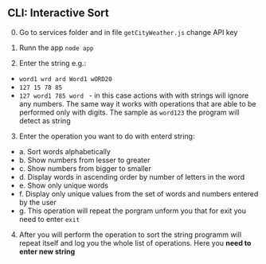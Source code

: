 ## CLI: Interactive Sort

0. Go to services folder and in file ``` getCityWeather.js ``` change API key

1. Runn the app `node app `

2. Enter the string e.g.:
-  `word1 wrd ard Word1 wORD20 `
-  `127 15 78 85`
-  `127 word1 785 word ` - in this case actions with with strings will ignore any numbers. The same way it works with operations that are able to be performed only with digits. The sample as `word123` the program will detect as string

3. Enter the operation you want to do with enterd string:
 -  a. Sort words alphabetically
 -  b. Show numbers from lesser to greater
 -  c. Show numbers from bigger to smaller
 -  d. Display words in ascending order by number of letters in the word
 -  e. Show only unique words
 -  f. Display only unique values from the set of words and numbers entered by the user
 -  g. This operation will repeat the porgram unform you that for exit you need to enter ```exit``` 

4. After you will perform the operation to sort the string programm will repeat itself and log you the whole list of operations. Here you **need to enter new string**
